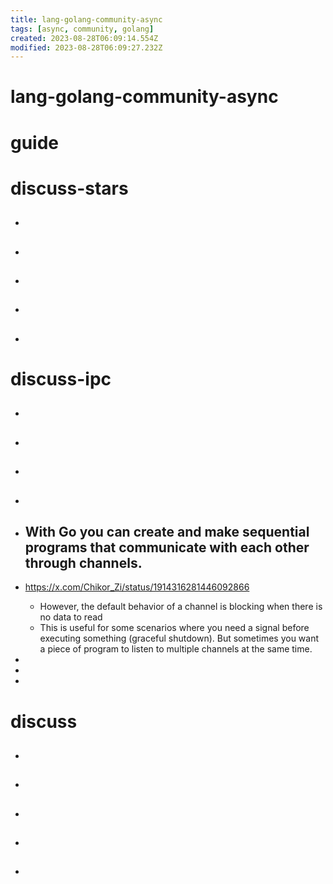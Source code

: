 ```yaml
---
title: lang-golang-community-async
tags: [async, community, golang]
created: 2023-08-28T06:09:14.554Z
modified: 2023-08-28T06:09:27.232Z
---
```


# lang-golang-community-async

# guide

# discuss-stars
- ## 

- ## 

- ## 

- ## 

- ## 
# discuss-ipc
- ## 

- ## 

- ## 

- ## 

- ## With Go you can create and make sequential programs that communicate with each other through channels.
- https://x.com/Chikor_Zi/status/1914316281446092866
  - However, the default behavior of a channel is blocking when there is no data to read
  - This is useful for some scenarios where you need a signal before executing something (graceful shutdown). But sometimes you want a piece of program to listen to multiple channels at the same time.

- 
- 
- 

# discuss
- ## 

- ## 

- ## 

- ## 

- ## 
